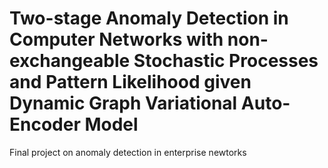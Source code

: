 # Two-stage Anomaly Detection in Computer Networks with non-exchangeable Stochastic Processes and Pattern Likelihood given Dynamic Graph Variational Auto-Encoder Model
Final project on anomaly detection in enterprise newtorks
